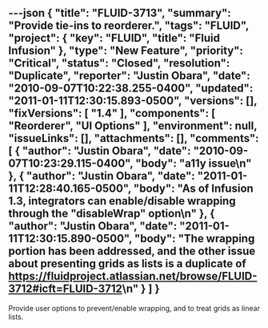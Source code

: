 ---json
{
  "title": "FLUID-3713",
  "summary": "Provide tie-ins to reorderer.",
  "tags": "FLUID",
  "project": {
    "key": "FLUID",
    "title": "Fluid Infusion"
  },
  "type": "New Feature",
  "priority": "Critical",
  "status": "Closed",
  "resolution": "Duplicate",
  "reporter": "Justin Obara",
  "date": "2010-09-07T10:22:38.255-0400",
  "updated": "2011-01-11T12:30:15.893-0500",
  "versions": [],
  "fixVersions": [
    "1.4"
  ],
  "components": [
    "Reorderer",
    "UI Options"
  ],
  "environment": null,
  "issueLinks": [],
  "attachments": [],
  "comments": [
    {
      "author": "Justin Obara",
      "date": "2010-09-07T10:23:29.115-0400",
      "body": "a11y issue\n"
    },
    {
      "author": "Justin Obara",
      "date": "2011-01-11T12:28:40.165-0500",
      "body": "As of Infusion 1.3, integrators can enable/disable wrapping through the \"disableWrap\" option\n"
    },
    {
      "author": "Justin Obara",
      "date": "2011-01-11T12:30:15.890-0500",
      "body": "The wrapping portion has been addressed, and the other issue about presenting grids as lists is a duplicate of <https://fluidproject.atlassian.net/browse/FLUID-3712#icft=FLUID-3712>\n"
    }
  ]
}
---
Provide user options to prevent/enable wrapping, and to treat grids as linear lists.

        